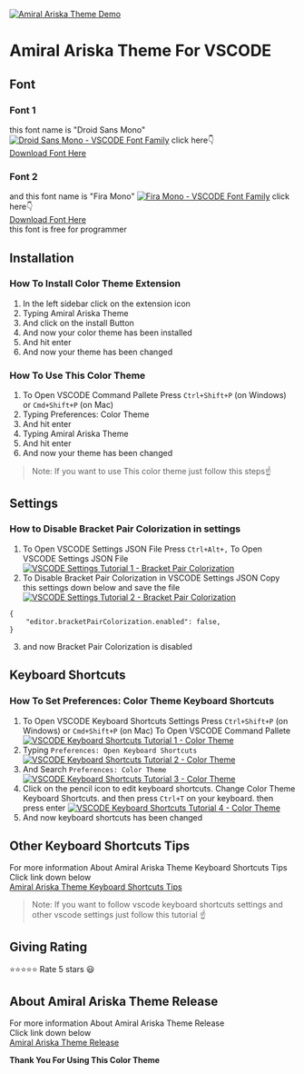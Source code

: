 [![Amiral Ariska Theme Demo](https://i.postimg.cc/rsHbPwtS/amiral-ariska-theme-demo.gif)](https://i.postimg.cc/rsHbPwtS/amiral-ariska-theme-demo.gif)
# Amiral Ariska Theme For VSCODE
## Font
### Font 1
this font name is "Droid Sans Mono"
[![Droid Sans Mono - VSCODE Font Family](https://i.postimg.cc/GmmTFZHs/droid-sans-mono-font.jpg)](https://www.1001fonts.com/droid-sans-mono-font.html)
click here👇<br>
[Download Font Here](https://www.1001fonts.com/download/droid-sans-mono.zip)
### Font 2
and this font name is "Fira Mono"
[![Fira Mono - VSCODE Font Family](https://i.postimg.cc/0ySRBNMg/fira-mono-font.jpg)](https://fonts.google.com/specimen/Fira+Mono?query=Fira+Mono)
click here👇<br>
[Download Font Here](https://fonts.google.com/download?family=Fira%20Mono)<br>
this font is free for programmer

## Installation
### How To Install Color Theme Extension
1. In the left sidebar click on the extension icon
2. Typing Amiral Ariska Theme
3. And click on the install Button
4. And now your color theme has been installed
5. And hit enter
6. And now your theme has been changed

### How To Use This Color Theme
1. To Open VSCODE Command Pallete Press `Ctrl+Shift+P` (on Windows) or `Cmd+Shift+P` (on Mac)
2. Typing Preferences: Color Theme
3. And hit enter
4. Typing Amiral Ariska Theme
5. And hit enter
6. And now your theme has been changed
> Note: If you want to use This color theme just follow this steps☝

## Settings
### How to Disable Bracket Pair Colorization in settings
1. To Open VSCODE Settings JSON File Press `Ctrl+Alt+,` To Open VSCODE Settings JSON File
[![VSCODE Settings Tutorial 1 - Bracket Pair Colorization](https://xp.io/storage/AXCAcVu.gif)](https://xp.io/storage/AXCAcVu.gif)
2. To Disable Bracket Pair Colorization in VSCODE Settings JSON Copy this settings down below and save the file
[![VSCODE Settings Tutorial 2 - Bracket Pair Colorization](https://xp.io/storage/B02K24T.gif)](https://xp.io/storage/B02K24T.gif)
```jsonc
{
    "editor.bracketPairColorization.enabled": false,
}
```
3. and now Bracket Pair Colorization is disabled
## Keyboard Shortcuts
### How To Set Preferences: Color Theme Keyboard Shortcuts
1. To Open VSCODE Keyboard Shortcuts Settings Press `Ctrl+Shift+P` (on Windows) or `Cmd+Shift+P` (on Mac) To Open VSCODE Command Pallete
[![VSCODE Keyboard Shortcuts Tutorial 1 - Color Theme](https://xp.io/storage/zaCgXCi.gif)](https://xp.io/storage/zaCgXCi.gif)
2. Typing `Preferences: Open Keyboard Shortcuts`
[![VSCODE Keyboard Shortcuts Tutorial 2 - Color Theme](https://xp.io/storage/zaJShic.gif)](https://xp.io/storage/zaJShic.gif)
3. And Search `Preferences: Color Theme`
[![VSCODE Keyboard Shortcuts Tutorial 3 - Color Theme](https://xp.io/storage/zb03ASa.gif)](https://xp.io/storage/zb03ASa.gif)
4. Click on the pencil icon to edit keyboard shortcuts. Change Color Theme Keyboard Shortcuts. and then press `Ctrl+T` on your keyboard. then press enter
[![VSCODE Keyboard Shortcuts Tutorial 4 - Color Theme](https://xp.io/storage/AUbcMJg.gif)](https://xp.io/storage/AUbcMJg.gif)
5. And now keyboard shortcuts has been changed
## Other Keyboard Shortcuts Tips
For more information About Amiral Ariska Theme Keyboard Shortcuts Tips<br>
Click link down below<br>
[Amiral Ariska Theme Keyboard Shortcuts Tips](https://github.com/amiralariska/amiral-ariska-theme-release/blob/amiral-ariska-theme-release/amiral-ariska-theme-keyboard-shortcuts-tips.md)
> Note: If you want to follow vscode keyboard shortcuts settings and other vscode settings just follow this tutorial ☝

## Giving Rating
⭐⭐⭐⭐⭐ Rate 5 stars 😃

## About Amiral Ariska Theme Release
For more information About Amiral Ariska Theme Release<br>
Click link down below<br>
[Amiral Ariska Theme Release](https://github.com/amiralariska/amiral-ariska-theme-release)

**Thank You For Using This Color Theme**